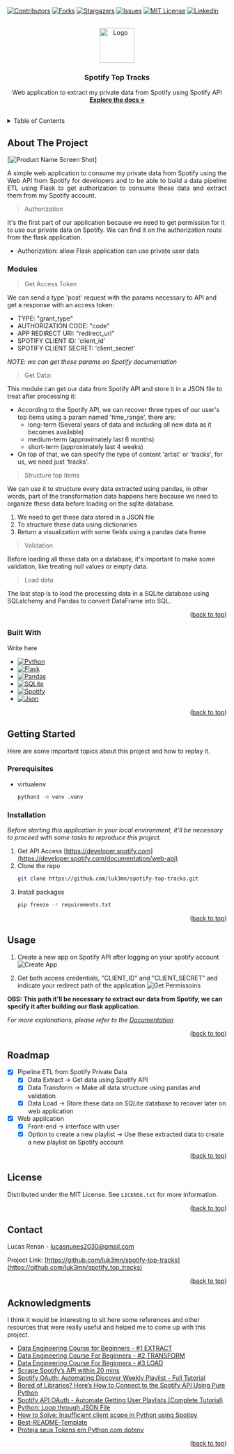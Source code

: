 <a name="spotify-top-tracks"></a>

[![Contributors][contributors-shield]][contributors-url]
[![Forks][forks-shield]][forks-url]
[![Stargazers][stars-shield]][stars-url]
[![Issues][issues-shield]][issues-url]
[![MIT License][license-shield]][license-url]
[![LinkedIn][linkedin-shield]][linkedin-url]



<!-- PROJECT LOGO -->
<br />
<div align="center">
  <a href="https://github.com/luk3mn/spotify-top-tracks">
    <img src="https://pipedream.com/s.v0/app_mqeh75/logo/orig" alt="Logo" width="80" height="80">
  </a>

  <h3 align="center">Spotify Top Tracks</h3>

  <p align="center">
    Web application to extract my private data from Spotify using Spotify API
    <br />
    <a href="https://github.com/luk3mn/spotify-top-tracks/README.md"><strong>Explore the docs »</strong></a>
    <br />
    <br />
  </p>
</div>



<!-- TABLE OF CONTENTS -->
<details>
  <summary>Table of Contents</summary>
  <ol>
    <li>
      <a href="#about-the-project">About The Project</a>
      <ul>
        <li><a href="#built-with">Built With</a></li>
      </ul>
    </li>
    <li>
      <a href="#getting-started">Getting Started</a>
      <ul>
        <li><a href="#prerequisites">Prerequisites</a></li>
        <li><a href="#installation">Installation</a></li>
      </ul>
    </li>
    <li><a href="#usage">Usage</a></li>
    <li><a href="#roadmap">Roadmap</a></li>
    <li><a href="#license">License</a></li>
    <li><a href="#contact">Contact</a></li>
    <li><a href="#acknowledgments">Acknowledgments</a></li>
  </ol>
</details>



<!-- ABOUT THE PROJECT -->
## About The Project

[![Product Name Screen Shot][general-code-screenshot]]


<p align="justify">
  A simple web application to consume my private data from Spotify using the Web API from Spotify for developers and to be able to build a data pipeline ETL using Flask to get authorization to consume these data and extract them from my Spotify account.
</p>


> Authorization

It's the first part of our application because we need to get permission for it to use our private data on Spotify. We can find it on the authorization route from the flask application.
- Authorization: allow Flask application can use private user data

### Modules
> Get Access Token

We can send a type 'post' request with the params necessary to API and get a response with an access token:
- TYPE: "grant_type"
- AUTHORIZATION CODE: "code"
- APP REDIRECT URI: "redirect_uri"
- SPOTIFY CLIENT ID: 'client_id'
- SPOTIFY CLIENT SECRET: 'client_secret'

_NOTE: we can get these params on Spotify documentation_

> Get Data: 

This module can get our data from Spotify API and store it in a JSON file to treat after processing it:
- According to the Spotify API, we can recover three types of our user's top items using a param named 'time_range', there are:
    - long-term (Several years of data and including all new data as it becomes available)
    - medium-term (approximately last 6 months)
    - short-term (approximately last 4 weeks)
- On top of that, we can specify the type of content 'artist' or 'tracks', for us, we need just 'tracks'.

> Structure top items

We can use it to structure every data extracted using pandas, in other words, part of the transformation data happens here because we need to organize these data before loading on the sqlite database.
1. We need to get these data stored in a JSON file
2. To structure these data using dictionaries
3. Return a visualization with some fields using a pandas data frame

> Validation

Before loading all these data on a database, it's important to make some validation, like treating null values or empty data.

> Load data

The last step is to load the processing data in a SQLite database using SQLalchemy and Pandas to convert DataFrame into SQL.

<p align="right">(<a href="#spotify-top-tracks">back to top</a>)</p>



### Built With

Write here

* [![Python][Python]][Python-url]
* [![Flask][Flask]][Flask-url]
* [![Pandas][Pandas]][Pandas-url]
* [![SQLite][SQLite]][SQLite-url]
* [![Spotify][Spotify]][Spotify-url]
* [![Json][Json]][Json-url]

<p align="right">(<a href="#spotify-top-tracks">back to top</a>)</p>



<!-- GETTING STARTED -->
## Getting Started

Here are some important topics about this project and how to replay it.

### Prerequisites

* virtualenv
  ```sh
  python3 -m venv .venv
  ```

### Installation

_Before starting this application in your local environment, it'll be necessary to proceed with some tasks to reproduce this project._

1. Get API Access [https://developer.spotify.com](https://developer.spotify.com/documentation/web-api)
2. Clone the repo
   ```sh
   git clone https://github.com/luk3mn/spotify-top-tracks.git
   ```
3. Install packages
   ```sh
   pip freeze -r requirements.txt
   ```

<p align="right">(<a href="#spotify-top-tracks">back to top</a>)</p>



<!-- USAGE EXAMPLES -->
## Usage

1. Create a new app on Spotify API after logging on your spotify account
![Create App](assets/image-1.png)

2. Get both access credentials, "CLIENT_ID" and "CLIENT_SECRET" and indicate your redirect path of the application
![Get Permissoins](assets/image-2.png)

**OBS: This path it'll be necessary to extract our data from Spotify, we can specify it after building our flask application.**

_For more explanations, please refer to the [Documentation](https://developer.spotify.com/documentation/web-api/tutorials/getting-started)_

<p align="right">(<a href="#spotify-top-tracks">back to top</a>)</p>



<!-- ROADMAP -->
## Roadmap

- [x] Pipeline ETL from Spotify Private Data
  - [x] Data Extract -> Get data using Spotify API
  - [x] Data Transform -> Make all data structure using pandas and validation
  - [x] Data Load -> Store these data on SQLite database to recover later on web application
- [x] Web application
  - [x] Front-end -> interface with user
  - [x] Option to create a new playlist -> Use these extracted data to create a new playlist on Spotify account

<p align="right">(<a href="#spotify-top-tracks">back to top</a>)</p>



<!-- LICENSE -->
## License

Distributed under the MIT License. See `LICENSE.txt` for more information.

<p align="right">(<a href="#spotify-top-tracks">back to top</a>)</p>



<!-- CONTACT -->
## Contact

Lucas Renan - lucasnunes2030@gmail.com

Project Link: [https://github.com/luk3mn/spotify-top-tracks](https://github.com/luk3mn/spotify_top_tracks)

<p align="right">(<a href="#spotify-top-tracks">back to top</a>)</p>



<!-- ACKNOWLEDGMENTS -->
## Acknowledgments

I think it would be interesting to sit here some references and other resources that were really useful and helped me to come up with this project.
* [Data Engineering Course for Beginners - #1 EXTRACT](https://www.youtube.com/watch?v=dvviIUKwH7o)
* [Data Engineering Course For Beginners - #2 TRANSFORM](https://www.youtube.com/watch?si=4eZ8d_WhtkNkS12o&v=X-phMpEp6Gs&feature=youtu.be)
* [Data Engineering Course For Beginners - #3 LOAD](https://www.youtube.com/watch?v=rvPtpOjzVTQ)
* [Scrape Spotify’s API within 20 mins](https://alpargur.medium.com/scrape-spotifys-api-in-within-20-mins-611885897851)
* [Spotify OAuth: Automating Discover Weekly Playlist - Full Tutorial](https://www.youtube.com/watch?v=mBycigbJQzA)
* [Bored of Libraries? Here’s How to Connect to the Spotify API Using Pure Python](https://python.plainenglish.io/bored-of-libraries-heres-how-to-connect-to-the-spotify-api-using-pure-python-bd31e9e3d88a)
* [Spotify API OAuth - Automate Getting User Playlists (Complete Tutorial)](https://www.youtube.com/watch?v=olY_2MW4Eik)
* [Python: Loop through JSON File](https://stackoverflow.com/questions/41445573/python-loop-through-json-file)
* [How to Solve: Insufficient client scope in Python using Spotipy](https://stackoverflow.com/questions/56173066/how-to-solve-insufficient-client-scope-in-python-using-spotipy)
* [Best-README-Template](https://github.com/othneildrew/Best-README-Template)
* [Proteja seus Tokens em Python com dotenv](https://www.linkedin.com/pulse/proteja-seus-tokens-em-python-com-dotenv-jheniffer-gonsalves%3FtrackingId=Ojcu6r8HSfyPCJgZMml0pg%253D%253D/?trackingId=Ojcu6r8HSfyPCJgZMml0pg%3D%3D)

<p align="right">(<a href="#spotify-top-tracks">back to top</a>)</p>



<!-- MARKDOWN LINKS & IMAGES -->
<!-- https://www.markdownguide.org/basic-syntax/#reference-style-links -->
[contributors-shield]: https://img.shields.io/github/contributors/luk3mn/spotify-top-tracks.svg?style=for-the-badge
[contributors-url]: https://github.com/luk3mn/spotify-top-tracks/graphs/contributors
[issues-shield]: https://img.shields.io/github/issues/luk3mn/spotify-top-tracks.svg?style=for-the-badge
[issues-url]: https://github.com/luk3mn/spotify-top-tracks/issues
[forks-shield]: https://img.shields.io/github/forks/luk3mn/spotify-top-tracks.svg?style=for-the-badge
[forks-url]: https://github.com/luk3mn/spotify-top-tracks/network/members
[stars-shield]: https://img.shields.io/github/stars/luk3mn/spotify-top-tracks.svg?style=for-the-badge
[stars-url]: https://github.com/luk3mn/spotify-top-tracks/stargazers
[license-shield]: https://img.shields.io/github/license/othneildrew/Best-README-Template.svg?style=for-the-badge
[license-url]: https://github.com/luk3mn/spotify-top-tracks/blob/master/LICENSE
[linkedin-shield]: https://img.shields.io/badge/-LinkedIn-black.svg?style=for-the-badge&logo=linkedin&colorB=555
[linkedin-url]: https://www.linkedin.com/in/lucasmaues/
[general-code-screenshot]: assets/general-project.png

<!-- Stack Shields -->
[Python]: https://img.shields.io/badge/Python-3776AB?style=for-the-badge&logo=python&logoColor=ffffff
[Python-url]: https://www.python.org/
[Flask]: https://img.shields.io/badge/Flask-000000?style=for-the-badge&logo=flask&logoColor=ffffff
[Flask-url]: https://flask.palletsprojects.com/en/3.0.x/
[Pandas]: https://img.shields.io/badge/Pandas-150458?style=for-the-badge&logo=pandas&logoColor=ffffff
[Pandas-url]: https://pandas.pydata.org/
[SQLite]: https://img.shields.io/badge/SQLITE-003B57?style=for-the-badge&logo=sqlite&logoColor=ffffff
[SQLite-url]: https://www.sqlite.org/index.html
[Spotify]: https://img.shields.io/badge/Spotify%20API-1DB954?style=for-the-badge&logo=spotify&logoColor=ffffff
[Spotify-url]: https://developer.spotify.com/documentation/web-api
[Json]: https://img.shields.io/badge/Json-000000?style=for-the-badge&logo=json&logoColor=ffffff
[Json-url]: https://www.json.org/json-en.html